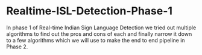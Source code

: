 # Realtime-ISL-Detection-Phase-1
In phase 1 of Real-time Indian Sign Language Detection we tried out multiple algorithms to find out the pros and cons of each and finally narrow it down to a few algorithms which we will use to make the end to end pipeline in Phase 2. 
